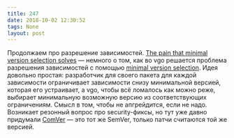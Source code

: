 ```yaml
---
title: 247
date: 2018-10-02 12:30:52
tags: None
layout: post
---
```


Продолжаем про разрешение зависимостей. [The pain that minimal version selection solves](https://about.sourcegraph.com/blog/the-pain-that-minimal-version-selection-solves/) — немного о том, как во vgo решается проблема разрешения зависимостей с помощью [minimal version selection](https://research.swtch.com/vgo-mvs). Идея довольно простая: разработчик для своего пакета для каждой зависимости ограничивает зависимости снизу минимальной версией, которая его устраивает, а vgo, чтобы всё ломалось как можно реже, выбирает минимальную возможную версию из соответствующих ограничениям. Смысл в том, чтобы не апгрейдится, если не надо. Возникает резонный вопрос про security-фиксы, но тут уже давно придумали [ComVer](https://github.com/staltz/comver) — это тот же SemVer, только патчи считаются той же версией.
